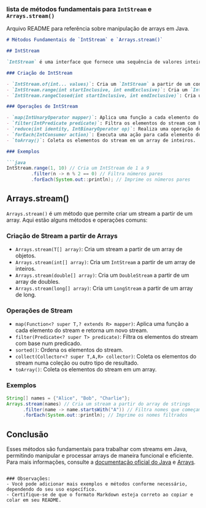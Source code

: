 ### lista de métodos fundamentais para `IntStream` e `Arrays.stream()`
Arquivo README para referência sobre manipulação de arrays em Java.

```markdown
# Métodos Fundamentais de `IntStream` e `Arrays.stream()`

## IntStream

`IntStream` é uma interface que fornece uma sequência de valores inteiros e permite realizar operações funcionais sobre eles. Aqui estão alguns dos métodos mais utilizados:

### Criação de IntStream

- `IntStream.of(int... values)`: Cria um `IntStream` a partir de um conjunto de valores inteiros.
- `IntStream.range(int startInclusive, int endExclusive)`: Cria um `IntStream` que contém uma sequência de inteiros de `startInclusive` até `endExclusive - 1`.
- `IntStream.rangeClosed(int startInclusive, int endInclusive)`: Cria um `IntStream` que contém uma sequência de inteiros de `startInclusive` até `endInclusive`, incluindo ambos.

### Operações de IntStream

- `map(IntUnaryOperator mapper)`: Aplica uma função a cada elemento do stream e retorna um novo `IntStream`.
- `filter(IntPredicate predicate)`: Filtra os elementos do stream com base em um predicado.
- `reduce(int identity, IntBinaryOperator op)`: Realiza uma operação de redução nos elementos do stream, retornando um único valor.
- `forEach(IntConsumer action)`: Executa uma ação para cada elemento do stream.
- `toArray()`: Coleta os elementos do stream em um array de inteiros.

### Exemplos

```java
IntStream.range(1, 10) // Cria um IntStream de 1 a 9
         .filter(n -> n % 2 == 0) // Filtra números pares
         .forEach(System.out::println); // Imprime os números pares
```

## Arrays.stream()

`Arrays.stream()` é um método que permite criar um stream a partir de um array. Aqui estão alguns métodos e operações comuns:

### Criação de Stream a partir de Arrays

- `Arrays.stream(T[] array)`: Cria um stream a partir de um array de objetos.
- `Arrays.stream(int[] array)`: Cria um `IntStream` a partir de um array de inteiros.
- `Arrays.stream(double[] array)`: Cria um `DoubleStream` a partir de um array de doubles.
- `Arrays.stream(long[] array)`: Cria um `LongStream` a partir de um array de long.

### Operações de Stream

- `map(Function<? super T,? extends R> mapper)`: Aplica uma função a cada elemento do stream e retorna um novo stream.
- `filter(Predicate<? super T> predicate)`: Filtra os elementos do stream com base num predicado.
- `sorted()`: Ordena os elementos do stream.
- `collect(Collector<? super T,A,R> collector)`: Coleta os elementos do stream numa coleção ou outro tipo de resultado.
- `toArray()`: Coleta os elementos do stream em um array.

### Exemplos

```java
String[] names = {"Alice", "Bob", "Charlie"};
Arrays.stream(names) // Cria um stream a partir do array de strings
      .filter(name -> name.startsWith("A")) // Filtra nomes que começam com "A"
      .forEach(System.out::println); // Imprime os nomes filtrados
```

## Conclusão

Esses métodos são fundamentais para trabalhar com streams em Java, permitindo manipular e processar arrays de maneira funcional e eficiente. Para mais informações, consulte a [documentação oficial do Java](https://docs.oracle.com/javase/8/docs/api/java/util/stream/IntStream.html) e [Arrays](https://docs.oracle.com/javase/8/docs/api/java/util/Arrays.html).
```

### Observações:
- Você pode adicionar mais exemplos e métodos conforme necessário, dependendo do seu uso específico.
- Certifique-se de que o formato Markdown esteja correto ao copiar e colar em seu README.